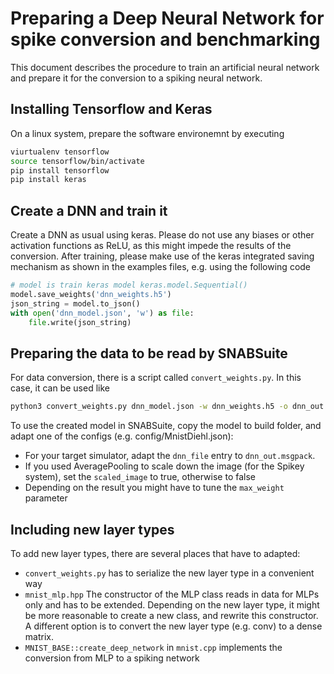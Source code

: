 # Preparing a Deep Neural Network for spike conversion and benchmarking
This document describes the procedure to train an artificial neural network and prepare it for the conversion to a spiking neural network.

## Installing Tensorflow and Keras

On a linux system, prepare the software environemnt by executing

```bash
viurtualenv tensorflow
source tensorflow/bin/activate
pip install tensorflow
pip install keras
```

## Create a DNN and train it

Create a DNN as usual using keras. Please do not use any biases or other activation functions as ReLU, as this might impede the results of the conversion. 
After training, please make use of the keras integrated saving mechanism as shown in the examples files, e.g. using the following code 

```Python
# model is train keras model keras.model.Sequential()
model.save_weights('dnn_weights.h5')
json_string = model.to_json()
with open('dnn_model.json', 'w') as file:
    file.write(json_string)
```

## Preparing the data to be read by SNABSuite

For data conversion, there is a script called `convert_weights.py`.
In this case, it can be used like
```bash
python3 convert_weights.py dnn_model.json -w dnn_weights.h5 -o dnn_out.msgpack
```

To use the created model in SNABSuite, copy the model to build folder, and adapt one of the configs (e.g. config/MnistDiehl.json):

* For your target simulator, adapt the `dnn_file` entry to `dnn_out.msgpack`.
* If you used AveragePooling to scale down the image (for the Spikey system), set the `scaled_image` to true, otherwise to false
* Depending on the result you might have to tune the `max_weight` parameter

## Including new layer types

To add new layer types, there are several places that have to adapted: 

* `convert_weights.py` has to serialize the new layer type in a convenient way
* `mnist_mlp.hpp` The constructor of the MLP class reads in data for MLPs only and has to be extended. Depending on the new layer type, it might be more reasonable to create a new class, and rewrite this constructor. A different option is to convert the new layer type (e.g. conv) to a dense matrix. 
* `MNIST_BASE::create_deep_network`  in `mnist.cpp` implements the conversion from MLP to a spiking network
